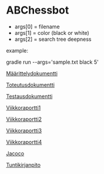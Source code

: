 # ABChessbot

* args[0] = filename
* args[1] = color (black or white)
* args[2] = search tree deepness

example:

gradle run --args='sample.txt black 5'

[Määrittelydokumentti](https://github.com/lahdeero/ABChessbot/blob/master/dokumentaatio/Maarittelydokumentti.md)

[Toteutusdokumentti](https://github.com/lahdeero/ABChessbot/blob/master/dokumentaatio/Toteutusdokumentti.md)

[Testausdokumentti](https://github.com/lahdeero/ABChessbot/blob/master/dokumentaatio/Testausdokumentti.md)

[Viikkoraportti1](https://github.com/lahdeero/ABChessbot/blob/master/dokumentaatio/Viikkoraportti1.md)

[Viikkoraportti2](https://github.com/lahdeero/ABChessbot/blob/master/dokumentaatio/Viikkoraportti2.md)

[Viikkoraportti3](https://github.com/lahdeero/ABChessbot/blob/master/dokumentaatio/Viikkoraportti3.md)

[Viikkoraportti4](https://github.com/lahdeero/ABChessbot/blob/master/dokumentaatio/Viikkoraportti4.md)

[Jacoco](https://github.com/lahdeero/ABChessbot/blob/master/dokumentaatio/jacoco/test/html)

[Tuntikirjanpito](https://github.com/lahdeero/ABChessbot/blob/master/dokumentaatio/Tuntikirjanpito.md)

